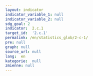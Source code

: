 ```yaml
---
layout: indicator
indicator_variable_1: null
indicator_variable_2: null
sdg_goal: 2
indicator:  2.c.1
target_id:  '2.c.1'
permalink: /en/statistics_glob/2-c-1/
pre: null
graph: null
source_url: null
lang:  en
kategorie:  null
zmienne: null
---
```

